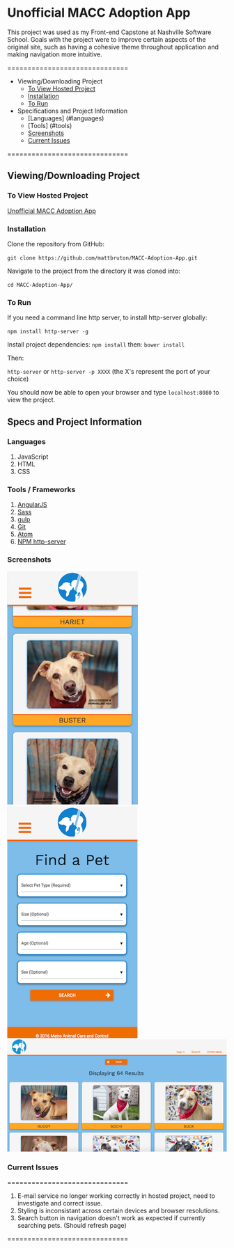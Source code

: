 # Unofficial MACC Adoption App

This project was used as my Front-end Capstone at Nashville Software School. Goals with the project were to improve certain aspects of the original site, such as having a cohesive theme throughout application and making navigation more intuitive.

==============================

- Viewing/Downloading Project
    - [To View Hosted Project](#to-view-hosted-project)
    - [Installation](#installation)
    - [To Run](#torun)
- Specifications and Project Information
    - [Languages] (#languages)
    - [Tools] (#tools)
    - [Screenshots](#screenshots)
    - [Current Issues](#current-issues)

==============================

## Viewing/Downloading Project

### To View Hosted Project

[Unofficial MACC Adoption App](https://mb-nss-exercises.firebaseapp.com/MACC-Adoption-App)

### Installation

Clone the repository from GitHub:

`git clone https://github.com/mattbruton/MACC-Adoption-App.git`

Navigate to the project from the directory it was cloned into:

`cd MACC-Adoption-App/`

### To Run

If you need a command line http server, to install http-server globally:

`npm install http-server -g`

Install project dependencies:
`npm install` 
then:
`bower install`

Then:

`http-server` or `http-server -p XXXX` (the X's represent the port of your choice)

You should now be able to open your browser and type `localhost:8080` to view the project.

## Specs and Project Information

### Languages

1. JavaScript
1. HTML
1. CSS

### Tools / Frameworks

1. [AngularJS](https://angularjs.org/)
1. [Sass](http://sass-lang.com/)
1. [gulp](http://gulpjs.com/)
1. [Git](https://git-scm.com/)
1. [Atom](https://atom.io/)
1. [NPM http-server](https://www.npmjs.com/package/http-server)

### Screenshots

![Pet Results Mobile View](https://raw.githubusercontent.com/mattbruton/MACC-Adoption-App/master/img/petresult-mobile-ss.png)
![Pet Search Mobile View](https://raw.githubusercontent.com/mattbruton/MACC-Adoption-App/master/img/petsearch-mobile-ss.png)
![Pet Results Browser View](https://raw.githubusercontent.com/mattbruton/MACC-Adoption-App/master/img/browser-search-result.png)

### Current Issues

==============================

1. E-mail service no longer working correctly in hosted project, need to investigate and correct issue.
1. Styling is inconsistant across certain devices and browser resolutions.
1. Search button in navigation doesn't work as expected if currently searching pets. (Should refresh page)

==============================